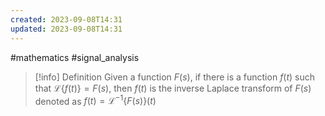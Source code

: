 ```yaml
---
created: 2023-09-08T14:31
updated: 2023-09-08T14:31
---
```

#mathematics #signal_analysis

>[!info] Definition
>Given a function $F(s)$, if there is a function $f(t)$ such that $\mathcal{L}\{f(t)\}=F(s)$, then $f(t)$ is the inverse Laplace transform of $F(s)$ denoted as $f(t)=\mathcal{L}^{-1}\{F(s)\}(t)$

